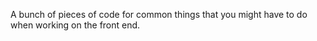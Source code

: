 A bunch of pieces of code for common things that you might have to do when working on the front end.
